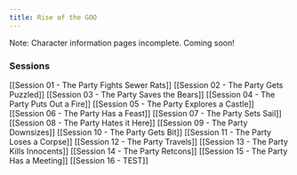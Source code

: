 ```yaml
---
title: Rise of the GOO
---
```

Note: Character information pages incomplete. Coming soon!
### Sessions
[[Session 01 - The Party Fights Sewer Rats]]
[[Session 02 - The Party Gets Puzzled]]
[[Session 03 - The Party Saves the Bears]]
[[Session 04 - The Party Puts Out a Fire]]
[[Session 05 - The Party Explores a Castle]]
[[Session 06 - The Party Has a Feast]]
[[Session 07 - The Party Sets Sail]]
[[Session 08 - The Party Hates it Here]]
[[Session 09 - The Party Downsizes]]
[[Session 10 - The Party Gets Bit]]
[[Session 11 - The Party Loses a Corpse]]
[[Session 12 - The Party Travels]]
[[Session 13 - The Party Kills Innocents]]
[[Session 14 - The Party Retcons]]
[[Session 15 - The Party Has a Meeting]]
[[Session 16 - TEST]]